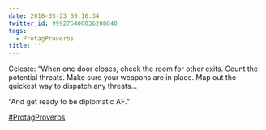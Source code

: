```yaml
---
date: 2018-05-23 09:10:34
twitter_id: 999276400036208640
tags:
  - ProtagProverbs
title: ''
---
```


<!-- Tweet at https://twitter.com/statuses/999260462201163776 is either deleted or protected. -->
<!-- Invalid url 'https://twitter.com/statuses/999260462201163776' (Status code 404) -->

Celeste: “When one door closes, check the room for other exits. Count the potential threats. Make sure your weapons are in place. Map out the quickest way to dispatch any threats…

“And get ready to be diplomatic AF.”

[#ProtagProverbs](https://twitter.com/hashtag/ProtagProverbs)
